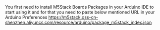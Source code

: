 You first need to install M5Stack Boards Packages in your Arduino IDE to start using it and for that you need to paste below mentioned URL in your Arduino Preferences 
https://m5stack.oss-cn-shenzhen.aliyuncs.com/resource/arduino/package_m5stack_index.json
